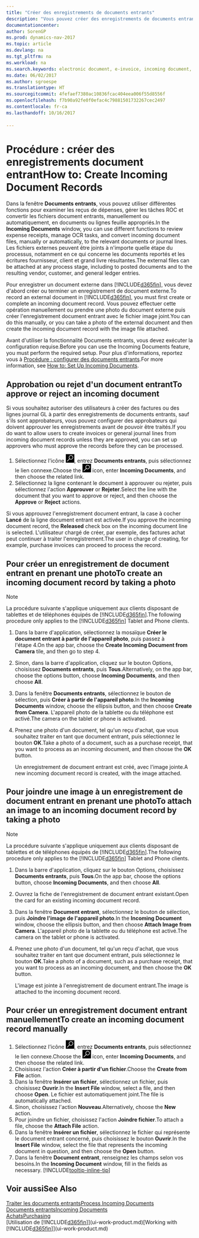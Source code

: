```yaml
---
title: "Créer des enregistrements de documents entrants"
description: "Vous pouvez créer des enregistrements de documents entrants, tels que des factures électroniques, et gérer des tâches OCR, du e-Commerce et l'échange de documents."
documentationcenter: 
author: SorenGP
ms.prod: dynamics-nav-2017
ms.topic: article
ms.devlang: na
ms.tgt_pltfrm: na
ms.workload: na
ms.search.keywords: electronic document, e-invoice, incoming document, OCR, ecommerce, document exchange, import invoice
ms.date: 06/02/2017
ms.author: sgroespe
ms.translationtype: HT
ms.sourcegitcommit: 4fefaef7380ac10836fcac404eea006f55d8556f
ms.openlocfilehash: f7b90a92fe0f0efac4c79881501732267cec2497
ms.contentlocale: fr-ca
ms.lasthandoff: 10/16/2017

---
```

# <a name="how-to-create-incoming-document-records"></a><span data-ttu-id="cee56-103">Procédure : créer des enregistrements document entrant</span><span class="sxs-lookup"><span data-stu-id="cee56-103">How to: Create Incoming Document Records</span></span>
<span data-ttu-id="cee56-104">Dans la fenêtre **Documents entrants**, vous pouvez utiliser différentes fonctions pour examiner les reçus de dépenses, gérer les tâches ROC et convertir les fichiers document entrants, manuellement ou automatiquement, en documents ou lignes feuille appropriés.</span><span class="sxs-lookup"><span data-stu-id="cee56-104">In the **Incoming Documents** window, you can use different functions to review expense receipts, manage OCR tasks, and convert incoming document files, manually or automatically, to the relevant documents or journal lines.</span></span> <span data-ttu-id="cee56-105">Les fichiers externes peuvent être joints à n'importe quelle étape du processus, notamment en ce qui concerne les documents reportés et les écritures fournisseur, client et grand livre résultantes.</span><span class="sxs-lookup"><span data-stu-id="cee56-105">The external files can be attached at any process stage, including to posted documents and to the resulting vendor, customer, and general ledger entries.</span></span>

<span data-ttu-id="cee56-106">Pour enregistrer un document externe dans [!INCLUDE[d365fin](includes/d365fin_md.md)], vous devez d'abord créer ou terminer un enregistrement de document externe.</span><span class="sxs-lookup"><span data-stu-id="cee56-106">To record an external document in [!INCLUDE[d365fin](includes/d365fin_md.md)], you must first create or complete an incoming document record.</span></span> <span data-ttu-id="cee56-107">Vous pouvez effectuer cette opération manuellement ou prendre une photo du document externe puis créer l'enregistrement document entrant avec le fichier image joint.</span><span class="sxs-lookup"><span data-stu-id="cee56-107">You can do this manually, or you can take a photo of the external document and then create the incoming document record with the image file attached.</span></span>

<span data-ttu-id="cee56-108">Avant d'utiliser la fonctionnalité Documents entrants, vous devez exécuter la configuration requise.</span><span class="sxs-lookup"><span data-stu-id="cee56-108">Before you can use the Incoming Documents feature, you must perform the required setup.</span></span> <span data-ttu-id="cee56-109">Pour plus d'informations, reportez vous à [Procédure : configurer des documents entrants](across-how-setup-income-documents.md).</span><span class="sxs-lookup"><span data-stu-id="cee56-109">For more information, see [How to: Set Up Incoming Documents](across-how-setup-income-documents.md).</span></span>

## <a name="to-approve-or-reject-an-incoming-document"></a><span data-ttu-id="cee56-110">Approbation ou rejet d'un document entrant</span><span class="sxs-lookup"><span data-stu-id="cee56-110">To approve or reject an incoming document</span></span>
<span data-ttu-id="cee56-111">Si vous souhaitez autoriser des utilisateurs à créer des factures ou des lignes journal GL à partir des enregistrements de documents entrants, sauf s'ils sont approbateurs, vous pouvez configurer des approbateurs qui doivent approuver les enregistrements avant de pouvoir être traités.</span><span class="sxs-lookup"><span data-stu-id="cee56-111">If you do want to allow users to create invoices or general journal lines from incoming document records unless they are approved, you can set up approvers who must approve the records before they can be processed.</span></span>

1. <span data-ttu-id="cee56-112">Sélectionnez l'icône ![Page ou état pour la recherche](media/ui-search/search_small.png "Page ou état pour la recherche"), entrez **Documents entrants**, puis sélectionnez le lien connexe.</span><span class="sxs-lookup"><span data-stu-id="cee56-112">Choose the ![Search for Page or Report](media/ui-search/search_small.png "Search for Page or Report icon") icon, enter **Incoming Documents**, and then choose the related link.</span></span>
2. <span data-ttu-id="cee56-113">Sélectionnez la ligne contenant le document à approuver ou rejeter, puis sélectionnez l'action **Approuver** or **Rejeter**.</span><span class="sxs-lookup"><span data-stu-id="cee56-113">Select the line with the document that you want to approve or reject, and then choose the **Approve** or **Reject** actions.</span></span>

<span data-ttu-id="cee56-114">Si vous approuvez l'enregistrement document entrant, la case à cocher **Lancé** de la ligne document entrant est activée.</span><span class="sxs-lookup"><span data-stu-id="cee56-114">If you approve the incoming document record, the **Released** check box on the incoming document line is selected.</span></span> <span data-ttu-id="cee56-115">L'utilisateur chargé de créer, par exemple, des factures achat peut continuer à traiter l'enregistrement.</span><span class="sxs-lookup"><span data-stu-id="cee56-115">The user in charge of creating, for example, purchase invoices can proceed to process the record.</span></span>

## <a name="to-create-an-incoming-document-record-by-taking-a-photo"></a><span data-ttu-id="cee56-116">Pour créer un enregistrement de document entrant en prenant une photo</span><span class="sxs-lookup"><span data-stu-id="cee56-116">To create an incoming document record by taking a photo</span></span>
> [!NOTE]  
>   <span data-ttu-id="cee56-117">La procédure suivante s'applique uniquement aux clients disposant de tablettes et de téléphones équipés de [!INCLUDE[d365fin](includes/d365fin_md.md)].</span><span class="sxs-lookup"><span data-stu-id="cee56-117">The following procedure only applies to the [!INCLUDE[d365fin](includes/d365fin_md.md)] Tablet and Phone clients.</span></span>

1. <span data-ttu-id="cee56-118">Dans la barre d'application, sélectionnez la mosaïque **Créer le document entrant à partir de l'appareil photo**, puis passez à l'étape 4.</span><span class="sxs-lookup"><span data-stu-id="cee56-118">On the app bar, choose the **Create Incoming Document from Camera** tile, and then go to step 4.</span></span>
2. <span data-ttu-id="cee56-119">Sinon, dans la barre d'application, cliquez sur le bouton Options, choisissez **Documents entrants**, puis **Tous**.</span><span class="sxs-lookup"><span data-stu-id="cee56-119">Alternatively, on the app bar, choose the options button, choose **Incoming Documents**, and then choose **All**.</span></span>
3. <span data-ttu-id="cee56-120">Dans la fenêtre **Documents entrants**, sélectionnez le bouton de sélection, puis **Créer à partir de l'appareil photo**.</span><span class="sxs-lookup"><span data-stu-id="cee56-120">In the **Incoming Documents** window, choose the ellipsis button, and then choose **Create from Camera**.</span></span> <span data-ttu-id="cee56-121">L'appareil photo de la tablette ou du téléphone est activé.</span><span class="sxs-lookup"><span data-stu-id="cee56-121">The camera on the tablet or phone is activated.</span></span>
4. <span data-ttu-id="cee56-122">Prenez une photo d'un document, tel qu'un reçu d'achat, que vous souhaitez traiter en tant que document entrant, puis sélectionnez le bouton **OK**.</span><span class="sxs-lookup"><span data-stu-id="cee56-122">Take a photo of a document, such as a purchase receipt, that you want to process as an incoming document, and then choose the **OK** button.</span></span>

    <span data-ttu-id="cee56-123">Un enregistrement de document entrant est créé, avec l'image jointe.</span><span class="sxs-lookup"><span data-stu-id="cee56-123">A new incoming document record is created, with the image attached.</span></span>

## <a name="to-attach-an-image-to-an-incoming-document-record-by-taking-a-photo"></a><span data-ttu-id="cee56-124">Pour joindre une image à un enregistrement de document entrant en prenant une photo</span><span class="sxs-lookup"><span data-stu-id="cee56-124">To attach an image to an incoming document record by taking a photo</span></span>
> [!NOTE]  
>   <span data-ttu-id="cee56-125">La procédure suivante s'applique uniquement aux clients disposant de tablettes et de téléphones équipés de [!INCLUDE[d365fin](includes/d365fin_md.md)].</span><span class="sxs-lookup"><span data-stu-id="cee56-125">The following procedure only applies to the [!INCLUDE[d365fin](includes/d365fin_md.md)] Tablet and Phone clients.</span></span>

1. <span data-ttu-id="cee56-126">Dans la barre d'application, cliquez sur le bouton Options, choisissez **Documents entrants**, puis **Tous**.</span><span class="sxs-lookup"><span data-stu-id="cee56-126">On the app bar, choose the options button, choose **Incoming Documents**, and then choose **All**.</span></span>
2. <span data-ttu-id="cee56-127">Ouvrez la fiche de l'enregistrement de document entrant existant.</span><span class="sxs-lookup"><span data-stu-id="cee56-127">Open the card for an existing incoming document record.</span></span>
3. <span data-ttu-id="cee56-128">Dans la fenêtre **Document entrant**, sélectionnez le bouton de sélection, puis **Joindre l'image de l'appareil photo**.</span><span class="sxs-lookup"><span data-stu-id="cee56-128">In the **Incoming Document** window, choose the ellipsis button, and then choose **Attach Image from Camera**.</span></span> <span data-ttu-id="cee56-129">L'appareil photo de la tablette ou du téléphone est activé.</span><span class="sxs-lookup"><span data-stu-id="cee56-129">The camera on the tablet or phone is activated.</span></span>
4. <span data-ttu-id="cee56-130">Prenez une photo d'un document, tel qu'un reçu d'achat, que vous souhaitez traiter en tant que document entrant, puis sélectionnez le bouton **OK**.</span><span class="sxs-lookup"><span data-stu-id="cee56-130">Take a photo of a document, such as a purchase receipt, that you want to process as an incoming document, and then choose the **OK** button.</span></span>

    <span data-ttu-id="cee56-131">L'image est jointe à l'enregistrement de document entrant.</span><span class="sxs-lookup"><span data-stu-id="cee56-131">The image is attached to the incoming document record.</span></span>

## <a name="to-create-an-incoming-document-record-manually"></a><span data-ttu-id="cee56-132">Pour créer un enregistrement document entrant manuellement</span><span class="sxs-lookup"><span data-stu-id="cee56-132">To create an incoming document record manually</span></span>
1. <span data-ttu-id="cee56-133">Sélectionnez l'icône ![Page ou état pour la recherche](media/ui-search/search_small.png "Page ou état pour la recherche"), entrez **Documents entrants**, puis sélectionnez le lien connexe.</span><span class="sxs-lookup"><span data-stu-id="cee56-133">Choose the ![Search for Page or Report](media/ui-search/search_small.png "Search for Page or Report icon") icon, enter **Incoming Documents**, and then choose the related link.</span></span>
2. <span data-ttu-id="cee56-134">Choisissez l'action **Créer à partir d'un fichier**.</span><span class="sxs-lookup"><span data-stu-id="cee56-134">Choose the **Create from File** action.</span></span>  
3. <span data-ttu-id="cee56-135">Dans la fenêtre **Insérer un fichier**, sélectionnez un fichier, puis choisissez **Ouvrir**.</span><span class="sxs-lookup"><span data-stu-id="cee56-135">In the **Insert File** window, select a file, and then choose **Open**.</span></span> <span data-ttu-id="cee56-136">Le fichier est automatiquement joint.</span><span class="sxs-lookup"><span data-stu-id="cee56-136">The file is automatically attached.</span></span>
4. <span data-ttu-id="cee56-137">Sinon, choisissez l'action **Nouveau**.</span><span class="sxs-lookup"><span data-stu-id="cee56-137">Alternatively, choose the **New** action.</span></span>
5. <span data-ttu-id="cee56-138">Pour joindre un fichier, choisissez l'action **Joindre fichier**.</span><span class="sxs-lookup"><span data-stu-id="cee56-138">To attach a file, choose the **Attach File** action.</span></span>
6. <span data-ttu-id="cee56-139">Dans la fenêtre **Insérer un fichier**, sélectionnez le fichier qui représente le document entrant concerné, puis choisissez le bouton **Ouvrir**.</span><span class="sxs-lookup"><span data-stu-id="cee56-139">In the **Insert File** window, select the file that represents the incoming document in question, and then choose the **Open** button.</span></span>
7. <span data-ttu-id="cee56-140">Dans la fenêtre **Document entrant**, renseignez les champs selon vos besoins.</span><span class="sxs-lookup"><span data-stu-id="cee56-140">In the **Incoming Document** window, fill in the fields as necessary.</span></span> [!INCLUDE[tooltip-inline-tip](includes/tooltip-inline-tip_md.md)]

## <a name="see-also"></a><span data-ttu-id="cee56-141">Voir aussi</span><span class="sxs-lookup"><span data-stu-id="cee56-141">See Also</span></span>
[<span data-ttu-id="cee56-142">Traiter les documents entrants</span><span class="sxs-lookup"><span data-stu-id="cee56-142">Process Incoming Documents</span></span>](across-process-income-documents.md)  
[<span data-ttu-id="cee56-143">Documents entrants</span><span class="sxs-lookup"><span data-stu-id="cee56-143">Incoming Documents</span></span>](across-income-documents.md)  
[<span data-ttu-id="cee56-144">Achats</span><span class="sxs-lookup"><span data-stu-id="cee56-144">Purchasing</span></span>](purchasing-manage-purchasing.md)  
<span data-ttu-id="cee56-145">[Utilisation de [!INCLUDE[d365fin](includes/d365fin_md.md)]](ui-work-product.md)</span><span class="sxs-lookup"><span data-stu-id="cee56-145">[Working with [!INCLUDE[d365fin](includes/d365fin_md.md)]](ui-work-product.md)</span></span>

